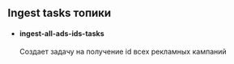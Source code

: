 
Ingest tasks топики 
---
- #### ingest-all-ads-ids-tasks
  Создает задачу на получение id всех рекламных кампаний
  
